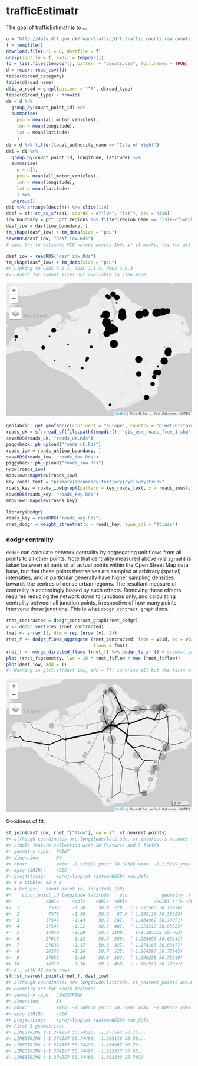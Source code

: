 
<!-- README.md is generated from README.Rmd. Please edit that file -->

# trafficEstimatr

<!-- badges: start -->

<!-- badges: end -->

The goal of trafficEstimatr is to
…

``` r
u = "http://data.dft.gov.uk/road-traffic/dft_traffic_counts_raw_counts.zip"
f = tempfile()
download.file(url = u, destfile = f)
unzip(zipfile = f, exdir = tempdir())
fd = list.files(tempdir(), pattern = "counts.csv", full.names = TRUE)
d = readr::read_csv(fd)
table(d$road_category)
table(d$road_name)
d$is_a_road = grepl(pattern = "^A", d$road_type)
table(d$road_type) / nrow(d)
da = d %>% 
  group_by(count_point_id) %>% 
  summarise(
    pcu = mean(all_motor_vehicles),
    lon = mean(longitude),
    lat = mean(latitude)
    )
di = d %>% filter(local_authority_name == "Isle of Wight")
dai = di %>% 
  group_by(count_point_id, longitude, latitude) %>% 
  summarise(
    n = n(),
    pcu = mean(all_motor_vehicles),
    lon = mean(longitude),
    lat = mean(latitude)
    ) %>% 
  ungroup()
dai %>% arrange(desc(n)) %>% slice(1:9)
dasf = sf::st_as_sf(dai, coords = c("lon", "lat"), crs = 4326)
iow_boundary = pct::pct_regions %>% filter(region_name == "isle-of-wight")
dasf_iow = dasf[iow_boundary, ]
tm_shape(dasf_iow) + tm_dots(size = "pcu")
saveRDS(dasf_iow, "dasf_iow.Rds")
# aim: try to estimate PCU values across IoW, if it works, try for all of UK (big data)
```

``` r
dasf_iow = readRDS("dasf_iow.Rds")
tm_shape(dasf_iow) + tm_dots(size = "pcu")
#> Linking to GEOS 3.5.1, GDAL 2.1.2, PROJ 4.9.3
#> Legend for symbol sizes not available in view mode.
```

![](README_files/figure-gfm/unnamed-chunk-3-1.png)<!-- -->

``` r
geofabric::get_geofabric(continent = "europe", country = "great-britain", region = "england")
roads_uk = sf::read_sf(file.path(tempdir(), "gis_osm_roads_free_1.shp"))
saveRDS(roads_uk, "roads_uk.Rds")
piggyback::pb_upload("roads_uk.Rds")
roads_iow = roads_uk[iow_boundary, ]
saveRDS(roads_iow, "roads_iow.Rds")
piggyback::pb_upload("roads_iow.Rds")
nrow(roads_iow)
mapview::mapview(roads_iow)
key_roads_text = "primary|secondary|tertiary|cycleway|trunk"
roads_key = roads_iow[grepl(pattern = key_roads_text, x = roads_iow$fclass), ]
saveRDS(roads_key, "roads_key.Rds")
mapview::mapview(roads_key)
```

``` r
library(dodgr)
roads_key = readRDS("roads_key.Rds")
rnet_dodgr = weight_streetnet(x = roads_key, type_col = "fclass")
```

### dodgr centrality

`dodgr` can calculate network centrality by aggregating unit flows from
all points to all other points. Note that centrality measured above (via
`igraph`) is taken between all pairs of all actual points within the
Open Street Map data base, but that these points themselves are sampled
at arbitrary (spatial) intensities, and in particular generally have
higher sampling densities towards the centres of dense urban regions.
The resultant measure of centrality is accordingly biased by such
effects. Removing these effects requires reducing the network down to
junctions only, and calculating centrality between all junction points,
irrespective of how many points intervene these junctions. This is what
`dodgr_contract_graph` does.

``` r
rnet_contracted = dodgr_contract_graph(rnet_dodgr)
v <- dodgr_vertices (rnet_contracted)
fmat <- array (1, dim = rep (nrow (v), 2))
rnet_f <- dodgr_flows_aggregate (rnet_contracted, from = v$id, to = v$id,
                                 flows = fmat)
rnet_f <- merge_directed_flows (rnet_f) %>% dodgr_to_sf () # slowest part
plot (rnet_f$geometry, lwd = 10 * rnet_f$flow / max (rnet_f$flow))
plot(dasf_iow, add = T)
#> Warning in plot.sf(dasf_iow, add = T): ignoring all but the first attribute
```

![](README_files/figure-gfm/dodgr-centrality-1.png)<!-- -->

Goodness of fit.

``` r
st_join(dasf_iow, rnet_f["flow"], op = sf::st_nearest_points)
#> although coordinates are longitude/latitude, st_intersects assumes that they are planar
#> Simple feature collection with 58 features and 5 fields
#> geometry type:  POINT
#> dimension:      XY
#> bbox:           xmin: -1.529917 ymin: 50.58385 xmax: -1.115219 ymax: 50.75773
#> epsg (SRID):    4326
#> proj4string:    +proj=longlat +datum=WGS84 +no_defs
#> # A tibble: 58 x 6
#> # Groups:   count_point_id, longitude [58]
#>    count_point_id longitude latitude    pcu             geometry  flow
#>             <dbl>     <dbl>    <dbl>  <dbl>          <POINT [°]> <dbl>
#>  1           7566     -1.28     50.8  279.  (-1.277563 50.75236)    NA
#>  2           7578     -1.30     50.6   87.6 (-1.295116 50.58385)    NA
#>  3          17546     -1.43     50.7  247.  (-1.434967 50.70071)    NA
#>  4          17547     -1.22     50.7  487.  (-1.223317 50.65525)    NA
#>  5          17850     -1.29     50.7 1190.    (-1.293332 50.703)    NA
#>  6          27619     -1.22     50.6  280.  (-1.223693 50.63241)    NA
#>  7          27633     -1.17     50.6  327.  (-1.174163 50.63477)    NA
#>  8          28156     -1.26     50.7  525.  (-1.264597 50.72945)    NA
#>  9          37656     -1.30     50.8  182.  (-1.298258 50.75249)    NA
#> 10          38210     -1.16     50.7  458.  (-1.162551 50.73037)    NA
#> # … with 48 more rows
sf::st_nearest_points(rnet_f, dasf_iow)
#> although coordinates are longitude/latitude, st_nearest_points assumes that they are planar
#> Geometry set for 37874 features 
#> geometry type:  LINESTRING
#> dimension:      XY
#> bbox:           xmin: -1.540631 ymin: 50.57891 xmax: -1.089382 ymax: 50.76237
#> epsg (SRID):    4326
#> proj4string:    +proj=longlat +datum=WGS84 +no_defs
#> First 5 geometries:
#> LINESTRING (-1.274253 50.74516, -1.277563 50.75...
#> LINESTRING (-1.274357 50.74499, -1.295116 50.58...
#> LINESTRING (-1.274357 50.74499, -1.434967 50.70...
#> LINESTRING (-1.274157 50.74497, -1.223317 50.65...
#> LINESTRING (-1.274357 50.74499, -1.293332 50.703)
```
